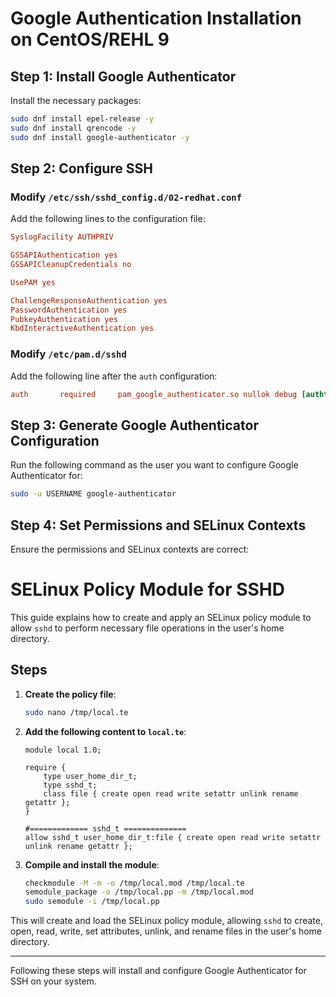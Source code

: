 
# Google Authentication Installation on CentOS/REHL 9

## Step 1: Install Google Authenticator

Install the necessary packages:

```bash
sudo dnf install epel-release -y
sudo dnf install qrencode -y
sudo dnf install google-authenticator -y
```

## Step 2: Configure SSH

### Modify `/etc/ssh/sshd_config.d/02-redhat.conf`

Add the following lines to the configuration file:

```conf
SyslogFacility AUTHPRIV

GSSAPIAuthentication yes
GSSAPICleanupCredentials no

UsePAM yes

ChallengeResponseAuthentication yes
PasswordAuthentication yes
PubkeyAuthentication yes
KbdInteractiveAuthentication yes
```

### Modify `/etc/pam.d/sshd`

Add the following line after the `auth` configuration:

```conf
auth       required     pam_google_authenticator.so nullok debug [authtok_prompt=Enter your secret token: ]
```

## Step 3: Generate Google Authenticator Configuration

Run the following command as the user you want to configure Google Authenticator for:

```bash
sudo -u USERNAME google-authenticator
```

## Step 4: Set Permissions and SELinux Contexts

Ensure the permissions and SELinux contexts are correct:

# SELinux Policy Module for SSHD

This guide explains how to create and apply an SELinux policy module to allow `sshd` to perform necessary file operations in the user's home directory.

## Steps

1. **Create the policy file**:

    ```bash
    sudo nano /tmp/local.te
    ```

2. **Add the following content to `local.te`**:

    ```plaintext
    module local 1.0;

    require {
        type user_home_dir_t;
        type sshd_t;
        class file { create open read write setattr unlink rename getattr };
    }

    #============= sshd_t ==============
    allow sshd_t user_home_dir_t:file { create open read write setattr unlink rename getattr };
    ```

3. **Compile and install the module**:

    ```bash
    checkmodule -M -m -o /tmp/local.mod /tmp/local.te
    semodule_package -o /tmp/local.pp -m /tmp/local.mod
    sudo semodule -i /tmp/local.pp
    ```

This will create and load the SELinux policy module, allowing `sshd` to create, open, read, write, set attributes, unlink, and rename files in the user's home directory.

---

Following these steps will install and configure Google Authenticator for SSH on your system.
